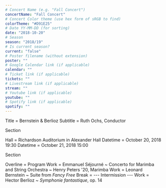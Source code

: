```yaml
---
# Concert Name (e.g. "Fall Concert")
concertName: "Fall Concert"
# Concert Color theme (use hex form of sRGB to find)
colorTheme: "#D91E25"
# Date YY-MM-DD (for sorting)
date: "2018-10-20"
# Season
season: "2018/19"
# Is current season?
current: "false"
# Poster filename (without extension)
poster: ""
# Google Calendar link (if applicable)
calendar: ""
# Ticket link (if applicable)
tickets: ""
# Livestream link (if applicable)
stream: ""
# Youtube link (if applicable)
youtube: ""
# Spotify link (if applicable)
spotify: ""
---
```

Title = Bernstein & Berlioz
Subtitle = Ruth Ochs, Conductor

Section

Hall = Richardson Auditorium in Alexander Hall
Datetime = October 20, 2018 19:30
Datetime = October 21, 2018 15:00

Section

Overline = Program
Work = Emmanuel Séjourné ~ Concerto for Marimba and String Orchestra ~ Henry Peters '20, Marimba
Work = Leonard Bernstein ~ Suite from *Fancy Free*
Break = --- Intermission ---
Work = Hector Berlioz ~ *Symphonie fantastique*, op. 14
